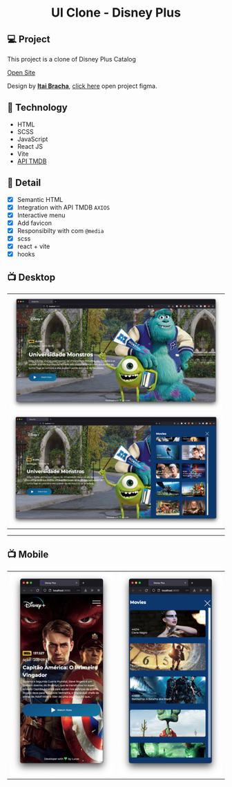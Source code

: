<h1 align="center">
  UI Clone - Disney Plus
</h1>

## 💻 Project

This project is a clone of Disney Plus Catalog

<a href="https://disney-plus-ui.vercel.app/" target="_blank">Open Site</a>

Design by [**Itai Bracha**](https://www.figma.com/@itaibracha), [click here](https://www.figma.com/file/AfcZjKNRxDWOSSI0vrnrls?node-id=0%3A105) open project figma.

## 🚀 Technology

- HTML
- SCSS
- JavaScript
- React JS
- Vite
- [API TMDB](https://www.themoviedb.org/documentation/api)

## 📔 Detail

- [x]  Semantic HTML
- [x]  Integration with API TMDB `AXIOS`
- [x]  Interactive menu
- [x]  Add favicon
- [x]  Responsibilty with com `@media`
- [x]  scss
- [x]  react + vite
- [x]  hooks

## 📺 Desktop


<table>
  <tr>
    <td valign="top"><img src=".github/monster_2.png"></td>
  </tr>
  <tr>
    <td valign="top"><img src=".github/monster_1.png"/></td>
  </tr>
</table>

---

## 📺 Mobile

<table>
  <tr>
    <td valign="top"><img src=".github/capitan_1.png"></td>
    <td valign="top"><img src=".github/capitan_2.png"/></td>
  </tr>
</table>





